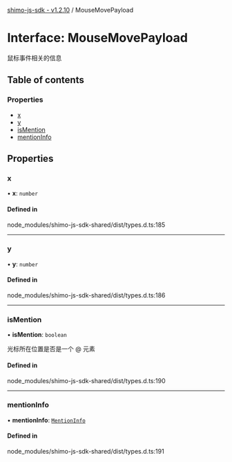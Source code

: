 [shimo-js-sdk - v1.2.10](/README.md) / MouseMovePayload

# Interface: MouseMovePayload

鼠标事件相关的信息

## Table of contents

### Properties

- [x](/interfaces/MouseMovePayload.md#x)
- [y](/interfaces/MouseMovePayload.md#y)
- [isMention](/interfaces/MouseMovePayload.md#ismention)
- [mentionInfo](/interfaces/MouseMovePayload.md#mentioninfo)

## Properties

### x

• **x**: `number`

#### Defined in

node_modules/shimo-js-sdk-shared/dist/types.d.ts:185

___

### y

• **y**: `number`

#### Defined in

node_modules/shimo-js-sdk-shared/dist/types.d.ts:186

___

### isMention

• **isMention**: `boolean`

光标所在位置是否是一个 @ 元素

#### Defined in

node_modules/shimo-js-sdk-shared/dist/types.d.ts:190

___

### mentionInfo

• **mentionInfo**: [`MentionInfo`](/interfaces/MentionInfo.md)

#### Defined in

node_modules/shimo-js-sdk-shared/dist/types.d.ts:191
